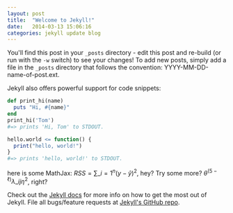 ```yaml
---
layout: post
title:  "Welcome to Jekyll!"
date:   2014-03-13 15:06:16
categories: jekyll update blog
---
```


You'll find this post in your `_posts` directory - edit this post and re-build (or run with the `-w` switch) to see your changes!
To add new posts, simply add a file in the `_posts` directory that follows the convention: YYYY-MM-DD-name-of-post.ext.

Jekyll also offers powerful support for code snippets:

```ruby
def print_hi(name)
  puts "Hi, #{name}"
end
print_hi('Tom')
#=> prints 'Hi, Tom' to STDOUT.
```

```r
hello.world <= function() {
  print("hello, world!")
}
#=> prints 'hello, world!' to STDOUT.
```


here is some MathJax: $RSS = \sum\_{i=1}^n (y-\hat{y})^2$, hey? Try some more? $\theta^{(5-\ell)} \lambda\_{ij} \eta^2$, right?


Check out the [Jekyll docs][jekyll] for more info on how to get the most out of Jekyll. File all bugs/feature requests at [Jekyll's GitHub repo][jekyll-gh].

[jekyll-gh]: https://github.com/mojombo/jekyll
[jekyll]:    http://jekyllrb.com

